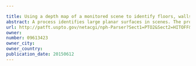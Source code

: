 ```yaml
---

title: Using a depth map of a monitored scene to identify floors, walls, and ceilings
abstract: A process identifies large planar surfaces in scenes. The process receives captured IR images of a scene taken by a 2-dimensional array of image sensors of a camera system. Each IR image is captured when a distinct subset of IR illuminators of the camera system is illuminated. The process constructs a depth map of a scene using IR images and uses the depth map to compute a binary depth edge map for the scene. The binary depth edge map identifies which points in the depth map comprise depth discontinuities. The process identifies contiguous components based on the binary depth edge map and determines that a first component of the contiguous components represents a large planar surface in the scene by: fitting a plane to points in the first component; determining the orientation of the plane; and determining that the plane fitting residual error is less than a predefined threshold.
url: http://patft.uspto.gov/netacgi/nph-Parser?Sect1=PTO2&Sect2=HITOFF&p=1&u=%2Fnetahtml%2FPTO%2Fsearch-adv.htm&r=1&f=G&l=50&d=PALL&S1=09613423&OS=09613423&RS=09613423
owner: 
number: 09613423
owner_city: 
owner_country: 
publication_date: 20150612
---
```

